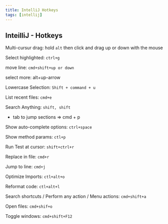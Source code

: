 ```yaml
---
title: IntelliJ Hotkeys
tags: [intellij]
---
```


## InteilliJ - Hotkeys 

Multi-cursur drag: hold `alt` then click and drag up or down with the mouse

Select highlighted: `ctrl+g`

move line: `cmd+shift+up or down`

select more: alt+up-arrow

Lowercase Selection: `Shift + command + u`

List recent files: `cmd+e`

Search Anything: `shift, shift` 
* tab to jump sections => cmd + p

Show auto-complete options: `ctrl+space`

Show method params: `ctl+p`

Run Test at cursor: `shift+ctrl+r`

Replace in file: `cmd+r`

Jump to line: `cmd+j`

Optimize Imports: `ctl+alt+o`

Reformat code: `ctl+alt+l`

Search shortcuts / Perform any action / Menu actions: `cmd+shift+a`

Open files: `cmd+shif+o`

Toggle windows: `cmd+shift+F12`

